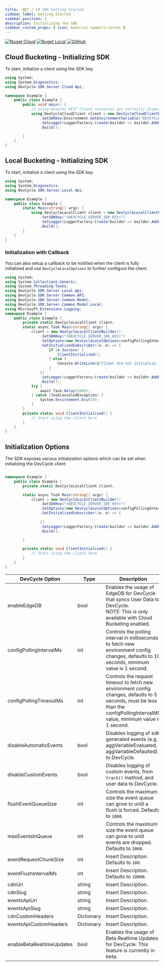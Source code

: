 ```yaml
---
title: .NET / C# SDK Getting Started
sidebar_label: Getting Started
sidebar_position: 2
description: Initializing the SDK
sidebar_custom_props: { icon: material-symbols:rocket }
---
```


[![Nuget Cloud](https://badgen.net/nuget/v/DevCycle.SDK.Server.Cloud)](https://www.nuget.org/packages/DevCycle.SDK.Server.Cloud/)
[![Nuget Local](https://badgen.net/nuget/v/DevCycle.SDK.Server.Cloud)](https://www.nuget.org/packages/DevCycle.SDK.Server.Local/)
[![GitHub](https://img.shields.io/github/stars/devcyclehq/dotnet-server-sdk.svg?style=social&label=Star&maxAge=2592000)](https://github.com/DevCycleHQ/dotnet-server-sdk)

## Cloud Bucketing - Initializing SDK

To start, initialize a client using the SDK key.

```csharp
using System;
using System.Diagnostics;
using DevCycle.SDK.Server.Cloud.Api;

namespace Example {
    public class Example {
        public void main() {
            // using ensures REST Client resources are correctly disposed once no longer required.
            using DevCycleCloudClient client = new DevCycleCloudClientBuilder()
                .SetSDKKey(Environment.GetEnvironmentVariable("DEVCYCLE_SERVER_SDK_KEY"))
                .SetLogger(LoggerFactory.Create(builder => builder.AddConsole()))
                .Build();

        }
    }
}
```

## Local Bucketing - Initializing SDK
[//]: # (wizard-initialize-start)

To start, initialize a client using the SDK key.

```csharp
using System;
using System.Diagnostics;
using DevCycle.SDK.Server.Local.Api;

namespace Example {
    public class Example {
        static Main(string[] args) {
            using DevCycleLocalClient client = new DevCycleLocalClientBuilder()
                .SetSDKKey("<DEVCYCLE_SERVER_SDK_KEY>")
                .SetLogger(LoggerFactory.Create(builder => builder.AddConsole()))
                .Build();
        }
    }
}
```
[//]: # (wizard-initialize-end)

### Initialization with Callback
You can also setup a callback to be notified when the client is fully initialized and use `DevCycleLocalOptions` to further configure the client.

```csharp
using System;
using System.Collections.Generic;
using System.Threading.Tasks;
using DevCycle.SDK.Server.Local.Api;
using DevCycle.SDK.Server.Common.API;
using DevCycle.SDK.Server.Common.Model;
using DevCycle.SDK.Server.Common.Model.Local;
using Microsoft.Extensions.Logging;
namespace Example {
    public class Example {
        private static DevCycleLocalClient client;
        static async Task Main(string[] args) {
            client = new DevCycleLocalClientBuilder()
                .SetSDKKey("<DEVCYCLE_SERVER_SDK_KEY>")
                .SetOptions(new DevCycleLocalOptions(configPollingIntervalMs: 60000, eventFlushIntervalMs: 60000))
                .SetInitializedSubscriber((o, e) => {
                    if (e.Success) {
                        ClientInitialized();
                    } else {
                        Console.WriteLine($"Client did not initialize. Errors: {e.Errors}");
                    }
                })
                .SetLogger(LoggerFactory.Create(builder => builder.AddConsole()))
                .Build();
            try {
                await Task.Delay(5000);
            } catch (TaskCanceledException) {
                System.Environment.Exit(0);
            }
        }
        private static void ClientInitialized() {
            // Start using the client here
        }
    }
}
```

## Initialization Options

The SDK exposes various initialization options which can be set when initializing the DevCycle client:

```csharp

namespace Example {
    public class Example {
        private static DevCycleLocalClient client;

        static async Task Main(string[] args) {
            client = new DevCycleLocalClientBuilder()
                .SetSDKKey("<DEVCYCLE_SERVER_SDK_KEY>")
                .SetOptions(new DevCycleLocalOptions(configPollingIntervalMs: 60000, eventFlushIntervalMs: 60000))
                .SetInitializedSubscriber((o, e) => {
                    
                })
                .SetLogger(LoggerFactory.Create(builder => builder.AddConsole()))
                .Build();

        }

        private static void ClientInitialized() {
            // Start using the client here
        }
    }
}
```

| DevCycle Option              | Type           | Description                                                                                                                                                                  |
|------------------------------|----------------|------------------------------------------------------------------------------------------------------------------------------------------------------------------------------|
| enableEdgeDB                 | bool        | Enables the usage of EdgeDB for DevCycle that syncs User Data to DevCycle. <br />NOTE: This is only available with Cloud Bucketing enabled.                                          |
| configPollingIntervalMs      | int         | Controls the polling interval in milliseconds to fetch new environment config changes, defaults to 10 seconds, minimum value is 1 second.                                    |
| configPollingTimeoutMs       | int         | Controls the request timeout to fetch new environment config changes, defaults to 5 seconds, must be less than the configPollingIntervalMS value, minimum value is 1 second. |
| disableAutomaticEvents | bool        | Disables logging of sdk generated events (e.g. aggVariableEvaluated, aggVariableDefaulted) to DevCycle.                                                                      |
| disableCustomEvents    | bool        | Disables logging of custom events, from `track()` method, and user data to DevCycle.                                                                                         |
| flushEventQueueSize          | int         | Controls the maximum size the event queue can grow to until a flush is forced. Defaults to `1000`.                                                                           |
| maxEventsInQueue            | int         | Controls the maximum size the event queue can grow to until events are dropped. Defaults to `2000`.                                                                          |
| eventRequestChunkSize            | int         | Insert Description. Defaults to `100`.                                                                          |
| eventFlushIntervalMs            | int         | Insert Description. Defaults to `10000`.                                                                          |
| cdnUri                  | string         | Insert Description.                                                                                       |
| cdnSlug                  | string         | Insert Description.                                                                                       |
| eventsApiUri                  | string         | Insert Description.                                                                                    |
| eventsApiSlug                  | string         | Insert Description.                                                                                     |
| cdnCustomHeaders                  | Dictionary         | Insert Description.                                                                                       |
| eventsApiCustomHeaders                  | Dictionary         | Insert Description.                                                                                       |
| enableBetaRealtimeUpdates    | bool        | Enables the usage of Beta Realtime Updates for DevCycle. This feature is currently in beta.                                                                                  |